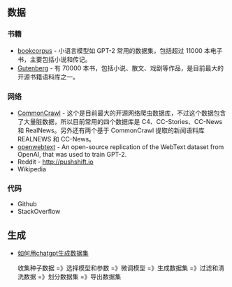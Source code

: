 
## 数据

### 书籍

- [bookcorpus](https://huggingface.co/datasets/bookcorpus) - 小语言模型如 GPT-2 常用的数据集，包括超过 11000 本电子书，主要包括小说和传记。
- [Gutenberg](https://www.gutenberg.org/) - 有 70000 本书，包括小说、散文、戏剧等作品，是目前最大的开源书籍语料库之一。

### 网络

- [CommonCrawl](https://commoncrawl.org/) - 这个是目前最大的开源网络爬虫数据库，不过这个数据包含了大量脏数据，所以目前常用的四个数据库是 C4、CC-Stories、CC-News 和 RealNews。另外还有两个基于 CommonCrawl 提取的新闻语料库 REALNEWS 和 CC-News。
- [openwebtext](https://huggingface.co/datasets/Skylion007/openwebtext) - An open-source replication of the WebText dataset from OpenAI, that was used to train GPT-2.
- Reddit - http://pushshift.io
- Wikipedia

### 代码

- Github
- StackOverflow

## 生成

- [如何用chatgpt生成数据集](https://www.chatairc.com/32511/)

  收集种子数据 =》选择模型和参数 =》微调模型 =》生成数据集 =》过滤和清洗数据 =》划分数据集 =》导出数据集